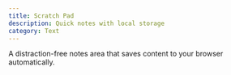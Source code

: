 ```yaml
---
title: Scratch Pad
description: Quick notes with local storage
category: Text
---
```


A distraction-free notes area that saves content to your browser automatically.
